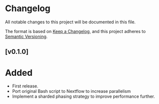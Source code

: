 # Changelog
All notable changes to this project will be documented in this file.

The format is based on [Keep a Changelog](https://keepachangelog.com/en/1.0.0/),
and this project adheres to [Semantic Versioning](https://semver.org/spec/v2.0.0.html).

## [v0.1.0]
# Added
* First release.
* Port original Bash script to Nextflow to increase parallelism
* Implement a sharded phasing strategy to improve performance further.
